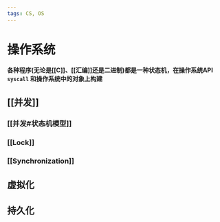 ```yaml
---
tags: CS, OS
---
```


# 操作系统

**各种程序(无论是[[C]]、[[汇编]]还是二进制)都是一种状态机，在操作系统API `syscall` 和操作系统中的对象上构建**

## [[并发]]

### [[并发#状态机模型]]

### [[Lock]]

### [[Synchronization]]

## 虚拟化

## 持久化
